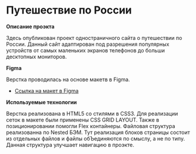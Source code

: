 # Путешествие по России

**Описание проэкта**

Здесь опубликован проект одностраничного сайта о путешествии по России.
Данный сайт адаптирован под разрешения популярных устройств от самых маленьких экранов телефонов до больши десктопных мониторов.

**Figma**

Верстка проводилась на основе макетв в Figma.
* [Ссылка на макет в Figma](https://www.figma.com/file/OyRWEjU6wBwRe1hapzQoLx/Sprint-3%3A-Russia-%2F-desktop-%2B-mobile?node-id=28503%3A0)

**Используемые технологии**

Верстка реализована в HTML5 со стилями в CSS3. Для реализации сеток в макете были применены CSS GRID LAYOUT. Также в позиционировании помогли Flex контайнеры. Файловая структура реализованна по Nested БЭМ. Тут реализация блоков страницы состоит из отдельных файлов и файлы обЪединяются по смыслу, а не по типу. Данная структура улучшает навигацию в проэкте.
